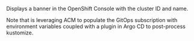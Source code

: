 Displays a banner in the OpenShift Console with the cluster ID and name.

Note that is leveraging ACM to populate the GitOps subscription with environment variables coupled with a plugin in Argo CD to post-process kustomize.
